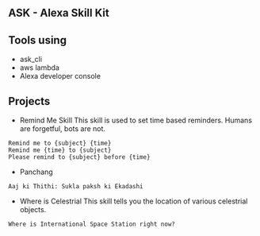 ## ASK - Alexa Skill Kit

## Tools using
* ask_cli
* aws lambda
* Alexa developer console

## Projects
* Remind Me Skill
This skill is used to set time based reminders. Humans are forgetful, bots are not.
```
Remind me to {subject} {time}
Remind me {time} to {subject}
Please remind to {subject} before {time}
```

* Panchang
```
Aaj ki Thithi: Sukla paksh ki Ekadashi
```

* Where is Celestrial
This skill tells you the location of various celestrial objects. 
```
Where is International Space Station right now?
```
